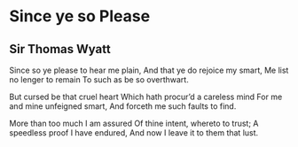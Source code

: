 # Since ye so Please
## Sir Thomas Wyatt
Since so ye please to hear me plain,
And that ye do rejoice my smart,
Me list no lenger to remain
To such as be so overthwart.

But cursed be that cruel heart
Which hath procur’d a careless mind
For me and mine unfeigned smart,
And forceth me such faults to find.

More than too much I am assured
Of thine intent, whereto to trust;
A speedless proof I have endured,
And now I leave it to them that lust.